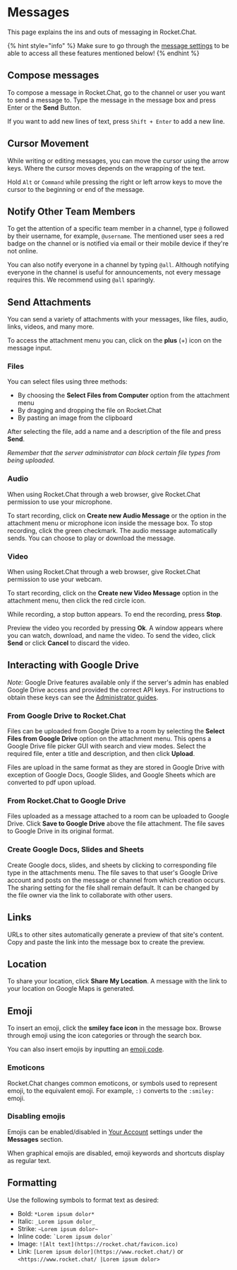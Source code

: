 # Messages

This page explains the ins and outs of messaging in Rocket.Chat.

{% hint style="info" %}
Make sure to go through the [message settings](../../workspace-administration/settings/message.md) to be able to access all these features mentioned below!
{% endhint %}

## Compose messages

To compose a message in Rocket.Chat, go to the channel or user you want to send a message to. Type the message in the message box and press Enter or the **Send** Button.

If you want to add new lines of text, press `Shift + Enter` to add a new line.

## Cursor Movement

While writing or editing messages, you can move the cursor using the arrow keys. Where the cursor moves depends on the wrapping of the text.

Hold `Alt` or `Command` while pressing the right or left arrow keys to move the cursor to the beginning or end of the message.

## Notify Other Team Members

To get the attention of a specific team member in a channel, type `@` followed by their username, for example, `@username`. The mentioned user sees a red badge on the channel or is notified via email or their mobile device if they're not online.

You can also notify everyone in a channel by typing `@all`. Although notifying everyone in the channel is useful for announcements, not every message requires this. We recommend using `@all` sparingly.

## Send Attachments

You can send a variety of attachments with your messages, like files, audio, links, videos, and many more.

To access the attachment menu you can, click on the **plus** (+) icon on the message input.

### Files

You can select files using three methods:

* By choosing the **Select Files from Computer** option from the attachment menu
* By dragging and dropping the file on Rocket.Chat
* By pasting an image from the clipboard

After selecting the file, add a name and a description of the file and press **Send**.

_Remember that the server administrator can block certain file types from being uploaded._

### Audio

When using Rocket.Chat through a web browser, give Rocket.Chat permission to use your microphone.

To start recording, click on **Create new Audio Message** or the option in the attachment menu or microphone icon inside the message box. To stop recording, click the green checkmark. The audio message automatically sends. You can choose to play or download the message.

### Video

When using Rocket.Chat through a web browser, give Rocket.Chat permission to use your webcam.

To start recording, click on the **Create new Video Message** option in the attachment menu, then click the red circle icon.

While recording, a stop button appears. To end the recording, press **Stop**.

Preview the video you recorded by pressing **Ok**. A window appears where you can watch, download, and name the video. To send the video, click **Send** or click **Cancel** to discard the video.

## Interacting with Google Drive

_Note:_ Google Drive features available only if the server's admin has enabled Google Drive access and provided the correct API keys. For instructions to obtain these keys can see the [Administrator guides](broken-reference).

### From Google Drive to Rocket.Chat

Files can be uploaded from Google Drive to a room by selecting the **Select Files from Google Drive** option on the attachment menu. This opens a Google Drive file picker GUI with search and view modes. Select the required file, enter a title and description, and then click **Upload**.

Files are upload in the same format as they are stored in Google Drive with exception of Google Docs, Google Slides, and Google Sheets which are converted to pdf upon upload.

### From Rocket.Chat to Google Drive

Files uploaded as a message attached to a room can be uploaded to Google Drive. Click **Save to Google Drive** above the file attachment. The file saves to Google Drive in its original format.

### Create Google Docs, Slides and Sheets

Create Google docs, slides, and sheets by clicking to corresponding file type in the attachments menu. The file saves to that user's Google Drive account and posts on the message or channel from which creation occurs. The sharing setting for the file shall remain default. It can be changed by the file owner via the link to collaborate with other users.

## Links

URLs to other sites automatically generate a preview of that site's content. Copy and paste the link into the message box to create the preview.

## Location

To share your location, click **Share My Location**. A message with the link to your location on Google Maps is generated.

## Emoji

To insert an emoji, click the **smiley face icon** in the message box. Browse through emoji using the icon categories or through the search box.

You can also insert emojis by inputting an [emoji code](https://www.webfx.com/tools/emoji-cheat-sheet/).

### Emoticons

Rocket.Chat changes common emoticons, or symbols used to represent emoji, to the equivalent emoji. For example, `:)` converts to the `:smiley:` emoji.

### Disabling emojis

Emojis can be enabled/disabled in [Your Account](../user-panel/account.md) settings under the **Messages** section.

When graphical emojis are disabled, emoji keywords and shortcuts display as regular text.

## Formatting

Use the following symbols to format text as desired:

* Bold: `*Lorem ipsum dolor*`
* Italic: `_Lorem ipsum dolor_`
* Strike: `~Lorem ipsum dolor~`
* Inline code: `` `Lorem ipsum dolor` ``
* Image: `![Alt text](https://rocket.chat/favicon.ico)`
* Link: `[Lorem ipsum dolor](https://www.rocket.chat/)` or `<https://www.rocket.chat/ |Lorem ipsum dolor>`
